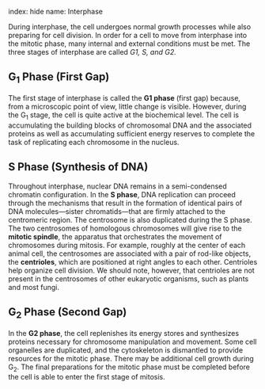 index: hide
name: Interphase

During interphase, the cell undergoes normal growth processes while also preparing for cell division. In order for a cell to move from interphase into the mitotic phase, many internal and external conditions must be met. The three stages of interphase are called  *G1, S, and G2.*

## G<sub>1</sub> Phase (First Gap)

The first stage of interphase is called the  **G1 phase** (first gap) because, from a microscopic point of view, little change is visible. However, during the G<sub>1</sub> stage, the cell is quite active at the biochemical level. The cell is accumulating the building blocks of chromosomal DNA and the associated proteins as well as accumulating sufficient energy reserves to complete the task of replicating each chromosome in the nucleus.

## S Phase (Synthesis of DNA)

Throughout interphase, nuclear DNA remains in a semi-condensed chromatin configuration. In the  **S phase**, DNA replication can proceed through the mechanisms that result in the formation of identical pairs of DNA molecules—sister chromatids—that are firmly attached to the centromeric region. The centrosome is also duplicated during the S phase. The two centrosomes of homologous chromosomes will give rise to the  **mitotic spindle**, the apparatus that orchestrates the movement of chromosomes during mitosis. For example, roughly at the center of each animal cell, the centrosomes are associated with a pair of rod-like objects, the  **centrioles**, which are positioned at right angles to each other. Centrioles help organize cell division. We should note, however, that centrioles are not present in the centrosomes of other eukaryotic organisms, such as plants and most fungi.

## G<sub>2</sub> Phase (Second Gap)

In the  **G2 phase**, the cell replenishes its energy stores and synthesizes proteins necessary for chromosome manipulation and movement. Some cell organelles are duplicated, and the cytoskeleton is dismantled to provide resources for the mitotic phase. There may be additional cell growth during G<sub>2</sub>. The final preparations for the mitotic phase must be completed before the cell is able to enter the first stage of mitosis.
